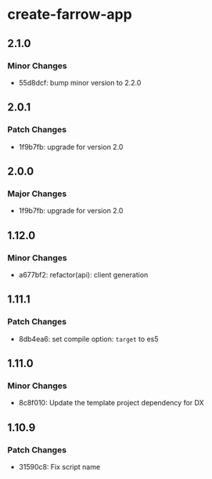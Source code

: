 # create-farrow-app

## 2.1.0

### Minor Changes

- 55d8dcf: bump minor version to 2.2.0

## 2.0.1

### Patch Changes

- 1f9b7fb: upgrade for version 2.0

## 2.0.0

### Major Changes

- 1f9b7fb: upgrade for version 2.0

## 1.12.0

### Minor Changes

- a677bf2: refactor(api): client generation

## 1.11.1

### Patch Changes

- 8db4ea6: set compile option: `target` to es5

## 1.11.0

### Minor Changes

- 8c8f010: Update the template project dependency for DX

## 1.10.9

### Patch Changes

- 31590c8: Fix script name
